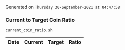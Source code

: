 Generated on `Thursday 30-September-2021 at 04:47:58`

### Current to Target Coin Ratio
`current_coin_ratio.sh`

Date|Current|Target|Ratio
---|---|---|---
